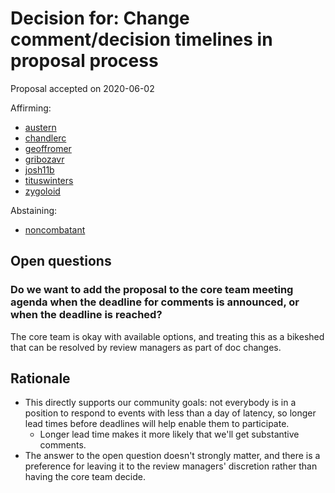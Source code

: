 # Decision for: Change comment/decision timelines in proposal process

<!--
Part of the Carbon Language project, under the Apache License v2.0 with LLVM
Exceptions. See /LICENSE for license information.
SPDX-License-Identifier: Apache-2.0 WITH LLVM-exception
-->

Proposal accepted on 2020-06-02

Affirming:

- [austern](https://github.com/austern)
- [chandlerc](https://github.com/chandlerc)
- [geoffromer](https://github.com/geoffromer)
- [gribozavr](https://github.com/gribozavr)
- [josh11b](https://github.com/josh11b)
- [tituswinters](https://github.com/tituswinters)
- [zygoloid](https://github.com/zygoloid)

Abstaining:

- [noncombatant](https://github.com/noncombatant)

## Open questions

### Do we want to add the proposal to the core team meeting agenda when the deadline for comments is announced, or when the deadline is reached?

The core team is okay with available options, and treating this as a bikeshed
that can be resolved by review managers as part of doc changes.

## Rationale

- This directly supports our community goals: not everybody is in a position to
  respond to events with less than a day of latency, so longer lead times before
  deadlines will help enable them to participate.
  - Longer lead time makes it more likely that we'll get substantive comments.
- The answer to the open question doesn't strongly matter, and there is a
  preference for leaving it to the review managers' discretion rather than
  having the core team decide.
